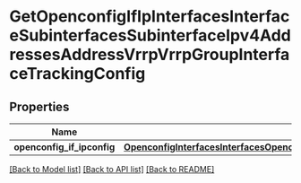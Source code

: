 # GetOpenconfigIfIpInterfacesInterfaceSubinterfacesSubinterfaceIpv4AddressesAddressVrrpVrrpGroupInterfaceTrackingConfig

## Properties
Name | Type | Description | Notes
------------ | ------------- | ------------- | -------------
**openconfig_if_ipconfig** | [**OpenconfigInterfacesInterfacesOpenconfiginterfacesinterfacesSubinterfacesOpenconfigifipipv4AddressesVrrpInterfacetrackingConfig**](OpenconfigInterfacesInterfacesOpenconfiginterfacesinterfacesSubinterfacesOpenconfigifipipv4AddressesVrrpInterfacetrackingConfig.md) |  | [optional] 

[[Back to Model list]](../README.md#documentation-for-models) [[Back to API list]](../README.md#documentation-for-api-endpoints) [[Back to README]](../README.md)


